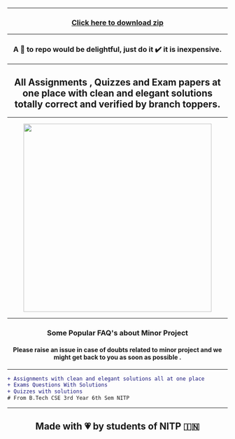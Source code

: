 <hr>
<h3 align="center"><a href="https://github.com/Lakhankumawat/Semester-6/archive/refs/heads/main.zip">Click here to download zip</a></h3>
<hr>
<h3 align="center">A 🌟 to repo would be delightful, just do it ✔️ it is inexpensive.</h3>
<hr>
  <h2 align="center">All Assignments , Quizzes and Exam papers at one place with clean and elegant solutions totally correct and verified by branch toppers.</h2>
    <hr>
<p align="center" >
<img width="430" src="https://user-images.githubusercontent.com/55774240/167264284-5ef37cb7-afdc-412c-b9e0-380631336a11.png"></p>
<hr>
<h3 align="center">Some Popular FAQ's about Minor Project</h3>
  <h4 align="center">Please raise an issue in case of doubts related to minor project and we might get back to you as soon as possible .</h4>
  <p align="center" >
   <Coming Soon!>
     </p>
<hr>



```diff
+ Assignments with clean and elegant solutions all at one place
+ Exams Questions With Solutions
+ Quizzes with solutions
# From B.Tech CSE 3rd Year 6th Sem NITP
```

<hr>

<h2 align="center">Made with 💗 by students of NITP 🇮🇳 </h2>
<!-- PEAS BADGE  -->
